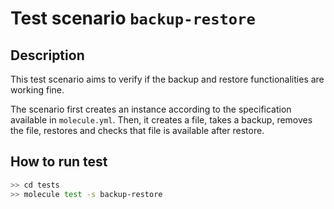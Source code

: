# Test scenario `backup-restore`

## Description

This test scenario aims to verify if the backup and restore functionalities are working fine.

The scenario first creates an instance according to the specification available in `molecule.yml`.
Then, it creates a file, takes a backup, removes the file, restores and checks that file is available after restore.

## How to run test

```bash
>> cd tests
>> molecule test -s backup-restore
```
